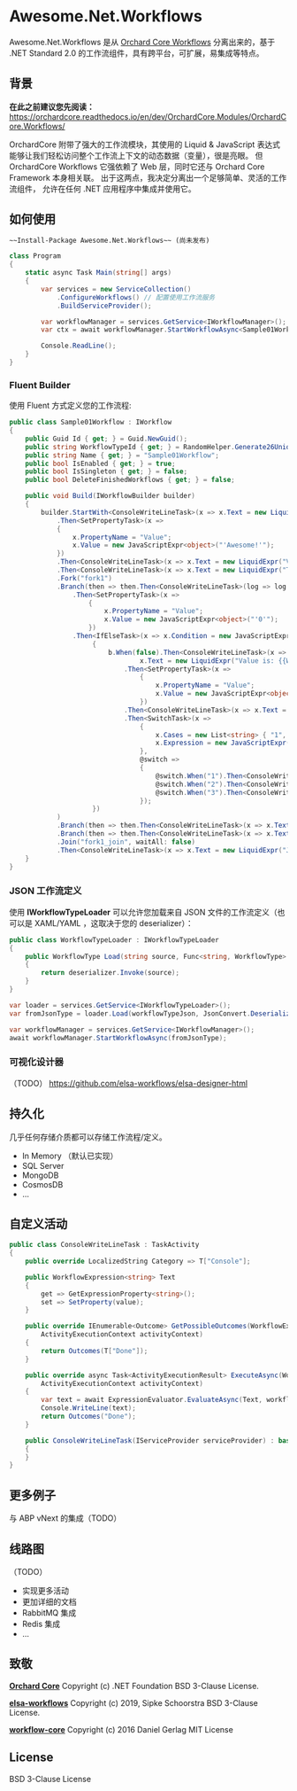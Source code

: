 # Awesome.Net.Workflows

Awesome.Net.Workflows 是从 [Orchard Core Workflows](https://orchardcore.readthedocs.io/en/dev/OrchardCore.Modules/OrchardCore.Workflows/) 分离出来的，基于 .NET Standard 2.0 的工作流组件，具有跨平台，可扩展，易集成等特点。

## 背景

**在此之前建议您先阅读：**
https://orchardcore.readthedocs.io/en/dev/OrchardCore.Modules/OrchardCore.Workflows/

OrchardCore 附带了强大的工作流模块，其使用的 Liquid & JavaScript 表达式能够让我们轻松访问整个工作流上下文的动态数据（变量），很是亮眼。
但 OrchardCore Workflows 它强依赖了 Web 层，同时它还与 Orchard Core Framework 本身相关联。
出于这两点，我决定分离出一个足够简单、灵活的工作流组件，
允许在任何 .NET 应用程序中集成并使用它。

## 如何使用

```pm
~~Install-Package Awesome.Net.Workflows~~ (尚未发布)
```

```C#
class Program
{
    static async Task Main(string[] args)
    {
        var services = new ServiceCollection()
            .ConfigureWorkflows() // 配置使用工作流服务
            .BuildServiceProvider();

        var workflowManager = services.GetService<IWorkflowManager>();
        var ctx = await workflowManager.StartWorkflowAsync<Sample01Workflow>();

        Console.ReadLine();
    }
}
```

### Fluent Builder

使用 Fluent 方式定义您的工作流程: 

```C#
public class Sample01Workflow : IWorkflow
{
    public Guid Id { get; } = Guid.NewGuid();
    public string WorkflowTypeId { get; } = RandomHelper.Generate26UniqueId();
    public string Name { get; } = "Sample01Workflow";
    public bool IsEnabled { get; } = true;
    public bool IsSingleton { get; } = false;
    public bool DeleteFinishedWorkflows { get; } = false;

    public void Build(IWorkflowBuilder builder)
    {
        builder.StartWith<ConsoleWriteLineTask>(x => x.Text = new LiquidExpr("StartWith ConsoleWriteLineTask"))
            .Then<SetPropertyTask>(x =>
            {
                x.PropertyName = "Value";
                x.Value = new JavaScriptExpr<object>("'Awesome!'");
            })
            .Then<ConsoleWriteLineTask>(x => x.Text = new LiquidExpr("Value has set: {{Workflow.Properties['Value']}}"))
            .Then<ConsoleWriteLineTask>(x => x.Text = new LiquidExpr("Then Fork"))
            .Fork("fork1")
            .Branch(then => then.Then<ConsoleWriteLineTask>(log => log.Text = new LiquidExpr("Branch branch1"))
                .Then<SetPropertyTask>(x =>
                    {
                        x.PropertyName = "Value";
                        x.Value = new JavaScriptExpr<object>("'0'");
                    })
                .Then<IfElseTask>(x => x.Condition = new JavaScriptExpr<bool>("property('Value')==3"), b =>
                     {
                         b.When(false).Then<ConsoleWriteLineTask>(x =>
                                 x.Text = new LiquidExpr("Value is: {{Workflow.Properties['Value']}}"))
                             .Then<SetPropertyTask>(x =>
                                 {
                                     x.PropertyName = "Value";
                                     x.Value = new JavaScriptExpr<object>("'3'");
                                 })
                             .Then<ConsoleWriteLineTask>(x => x.Text = new LiquidExpr("Value has set: {{Workflow.Properties['Value']}}"))
                             .Then<SwitchTask>(x =>
                                 {
                                     x.Cases = new List<string> { "1", "2", "3" };
                                     x.Expression = new JavaScriptExpr("property('Value')");
                                 },
                                 @switch =>
                                 {
                                     @switch.When("1").Then<ConsoleWriteLineTask>(x => x.Text = new LiquidExpr("@switch case 1"));
                                     @switch.When("2").Then<ConsoleWriteLineTask>(x => x.Text = new LiquidExpr("@switch case 2"));
                                     @switch.When("3").Then<ConsoleWriteLineTask>(x => x.Text = new LiquidExpr("@switch case 3")).Connect("fork1_join");
                                 });
                     })
            )
            .Branch(then => then.Then<ConsoleWriteLineTask>(x => x.Text = new LiquidExpr("Branch branch2")).Connect("fork1_join"))
            .Branch(then => then.Then<ConsoleWriteLineTask>(x => x.Text = new LiquidExpr("Branch branch3")).Connect("fork1_join"))
            .Join("fork1_join", waitAll: false)
            .Then<ConsoleWriteLineTask>(x => x.Text = new LiquidExpr("Joined"));
    }
}
```

### JSON 工作流定义

使用 **IWorkflowTypeLoader** 可以允许您加载来自 JSON 文件的工作流定义（也可以是 XAML/YAML ，这取决于您的 deserializer）：

```C#
public class WorkflowTypeLoader : IWorkflowTypeLoader
{
    public WorkflowType Load(string source, Func<string, WorkflowType> deserializer)
    {
        return deserializer.Invoke(source);
    }
}
```

```C#
var loader = services.GetService<IWorkflowTypeLoader>();
var fromJsonType = loader.Load(workflowTypeJson, JsonConvert.DeserializeObject<WorkflowType>);

var workflowManager = services.GetService<IWorkflowManager>();
await workflowManager.StartWorkflowAsync(fromJsonType);
```

### 可视化设计器

（TODO）
https://github.com/elsa-workflows/elsa-designer-html

## 持久化

几乎任何存储介质都可以存储工作流程/定义。

- In Memory （默认已实现）
- SQL Server
- MongoDB
- CosmosDB
- ...

## 自定义活动

```C#
public class ConsoleWriteLineTask : TaskActivity
{
    public override LocalizedString Category => T["Console"];

    public WorkflowExpression<string> Text
    {
        get => GetExpressionProperty<string>();
        set => SetProperty(value);
    }

    public override IEnumerable<Outcome> GetPossibleOutcomes(WorkflowExecutionContext workflowContext,
        ActivityExecutionContext activityContext)
    {
        return Outcomes(T["Done"]);
    }

    public override async Task<ActivityExecutionResult> ExecuteAsync(WorkflowExecutionContext workflowContext,
        ActivityExecutionContext activityContext)
    {
        var text = await ExpressionEvaluator.EvaluateAsync(Text, workflowContext);
        Console.WriteLine(text);
        return Outcomes("Done");
    }

    public ConsoleWriteLineTask(IServiceProvider serviceProvider) : base(serviceProvider)
    {
    }
}
```

## 更多例子

与 ABP vNext 的集成（TODO）

## 线路图

（TODO）

- 实现更多活动
- 更加详细的文档
- RabbitMQ 集成
- Redis 集成
- ...

## 致敬

[**Orchard Core**](https://github.com/OrchardCMS/OrchardCore/)
Copyright (c) .NET Foundation BSD 3-Clause License.

[**elsa-workflows**](https://github.com/elsa-workflows/)
Copyright (c) 2019, Sipke Schoorstra BSD 3-Clause License.

[**workflow-core**](https://github.com/danielgerlag/workflow-core/)
Copyright (c) 2016 Daniel Gerlag MIT License

## License

BSD 3-Clause License
